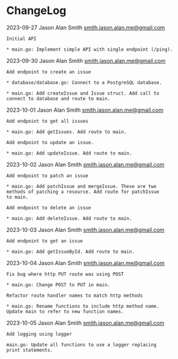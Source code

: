 # ChangeLog

2023-09-27  Jason Alan Smith  <smith.jason.alan.me@gmail.com>

	Initial API
	
	* main.go: Implement simple API with single endpoint (/ping).

2023-09-30  Jason Alan Smith <smith.jason.alan.me@gmail.com>

	Add endpoint to create an issue
	
	* database/database.go: Connect to a PostgreSQL database.
	
	* main.go: Add createIssue and Issue struct. Add call to
	connect to database and route to main.

2023-10-01  Jason Alan Smith <smith.jason.alan.me@gmail.com>

	Add endpoint to get all issues
	
	* main.go: Add getIssues. Add route to main.

	Add endpoint to update an issue.
	
	* main.go: Add updateIssue. Add route to main.
	
2023-10-02  Jason Alan Smith <smith.jason.alan.me@gmail.com>

	Add endpoint to patch an issue
	
	* main.go: Add patchIssue and mergeIssue. These are two
	methods of patching a resource. Add route for patchIssue
	to main.
	
	Add endpoint to delete an issue
	
	* main.go: Add deleteIssue. Add route to main.

2023-10-03  Jason Alan Smith <smith.jason.alan.me@gmail.com>

	Add endpoint to get an issue
	
	* main.go: Add getIssueById. Add route to main.

2023-10-04  Jason Alan Smith <smith.jason.alan.me@gmail.com>

	Fix bug where http PUT route was using POST
	
	* main.go: Change POST to PUT in main.

	Refactor route handler names to match http methods
	
	* main.go: Rename functions to include http method name.
	Update main to refer to new function names.

2023-10-05  Jason Alan Smith <smith.jason.alan.me@gmail.com>

	Add logging using logger
	
	main.go: Update all functions to use a logger replacing
	print statements.
